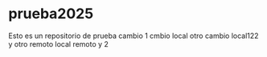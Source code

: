 # prueba2025
Esto es un repositorio de prueba
cambio 1
cmbio local
otro cambio local122
y otro
remoto
local
remoto y 2

